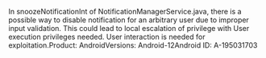 In snoozeNotificationInt of NotificationManagerService.java, there is a possible way to disable notification for an arbitrary user due to improper input validation. This could lead to local escalation of privilege with User execution privileges needed. User interaction is needed for exploitation.Product: AndroidVersions: Android-12Android ID: A-195031703